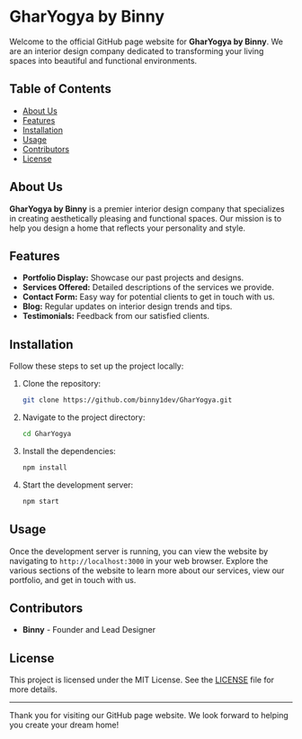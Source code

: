 # GharYogya by Binny

Welcome to the official GitHub page website for **GharYogya by Binny**. We are an interior design company dedicated to transforming your living spaces into beautiful and functional environments.

## Table of Contents
- [About Us](#about-us)
- [Features](#features)
- [Installation](#installation)
- [Usage](#usage)
- [Contributors](#contributors)
- [License](#license)

## About Us

**GharYogya by Binny** is a premier interior design company that specializes in creating aesthetically pleasing and functional spaces. Our mission is to help you design a home that reflects your personality and style.

## Features

- **Portfolio Display:** Showcase our past projects and designs.
- **Services Offered:** Detailed descriptions of the services we provide.
- **Contact Form:** Easy way for potential clients to get in touch with us.
- **Blog:** Regular updates on interior design trends and tips.
- **Testimonials:** Feedback from our satisfied clients.

## Installation

Follow these steps to set up the project locally:

1. Clone the repository:
   ```bash
   git clone https://github.com/binny1dev/GharYogya.git
   ```
2. Navigate to the project directory:
   ```bash
   cd GharYogya
   ```
3. Install the dependencies:
   ```bash
   npm install
   ```
4. Start the development server:
   ```bash
   npm start
   ```

## Usage

Once the development server is running, you can view the website by navigating to `http://localhost:3000` in your web browser. Explore the various sections of the website to learn more about our services, view our portfolio, and get in touch with us.

## Contributors

- **Binny** - Founder and Lead Designer

## License

This project is licensed under the MIT License. See the [LICENSE](LICENSE) file for more details.

---

Thank you for visiting our GitHub page website. We look forward to helping you create your dream home!